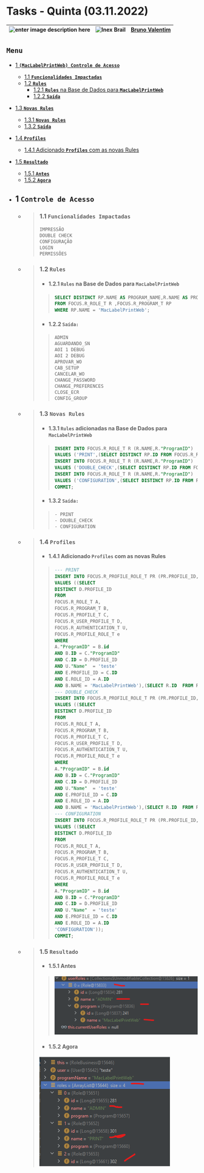 # Tasks - Quinta (03.11.2022)

| ![enter image description here](https://www.foxconn.com.br/img/logo.png) | ![Inex Brail](https://www.inexbr.com.br/wp-content/uploads/2022/07/logo-inex-azul.png) | [Bruno Valentim](mailto:Bruno.Valentim@inex.com.br) |
| :----------------------------------------------------------------------- | :------------------------------------------------------------------------------------: | --------------------------------------------------: |

## **`Menu`**  
  - [1 **`(MacLabelPrintWeb) Controle de Acesso`**](#1-Controle-de-Acesso)  
    - [1.1 **`Funcionalidades Impactadas`**](#11-Funcionalidades-Impactadas)  
    - [1.2 **`Rules`**](#12-Rules)  
      - [1.2.1 **`Rules`** na Base de Dados para **`MacLabelPrintWeb`**](#121-Rules-na-Base-de-Dados-para-MacLabelPrintWeb)  
      - [1.2.2 **`Saída`**](#122-Saída)  
  - [1.3 **`Novas Rules`**](#13-Novas-Rules)  
    - [1.3.1 **`Novas Rules`**](#131-Rules-adicionadas-na-Base-de-Dados-para-MacLabelPrintWeb)  
    - [1.3.2 **`Saída`**](#132-Saída)  
  - [1.4 **`Profiles`**](#14-Profiles)  
    - [1.4.1 Adicionado **`Profiles`** com as novas Rules](#141-Adicionado-Profiles-com-as-novas-Rules)  
  - [1.5 **`Resultado`**](#15-Resultado)  
    - [1.5.1 **`Antes`**](#151-Antes)  
    - [1.5.2 **`Agora`**](#152-Agora)  

    
- ## 1 **`Controle de Acesso`**  
  - >### 1.1 **`Funcionalidades Impactadas`**  
    >```
    > IMPRESSÃO
    > DOUBLE CHECK
    > CONFIGURAÇÃO
    > LOGIN
    > PERMISSÔES
    >```
  - >### 1.2 **`Rules`**
    > - #### 1.2.1 **`Rules`** na Base de Dados para **`MacLabelPrintWeb`**  
      >>```SQL
      >>SELECT DISTINCT RP.NAME AS PROGRAM_NAME,R.NAME AS PROGRAM_RULE
      >>FROM FOCUS.R_ROLE_T R ,FOCUS.R_PROGRAM_T RP 
      >>WHERE RP.NAME = 'MacLabelPrintWeb';
      >>```
    > - #### 1.2.2 **`Saída:`**  
      >>```
      >>ADMIN
      >>AGUARDANDO_SN  
      >>AOI 1 DEBUG  
      >>AOI 2 DEBUG  
      >>APROVAR_WO  
      >>CAB_SETUP  
      >>CANCELAR_WO  
      >>CHANGE_PASSWORD  
      >>CHANGE_PREFERENCES  
      >>CLOSE_ECR  
      >>CONFIG_GROUP  
      >>```      
  - >### 1.3 **`Novas Rules`**
    > - #### 1.3.1 `Rules` **adicionadas** na Base de Dados para **`MacLabelPrintWeb`**   
      >>```SQL
      >>INSERT INTO FOCUS.R_ROLE_T R (R.NAME,R."ProgramID") 
      >>VALUES ('PRINT',(SELECT DISTINCT RP.ID FROM FOCUS.R_PROGRAM_T RP WHERE RP.NAME = 'MacLabelPrintWeb'));
      >>INSERT INTO FOCUS.R_ROLE_T R (R.NAME,R."ProgramID") 
      >>VALUES ('DOUBLE_CHECK',(SELECT DISTINCT RP.ID FROM FOCUS.R_PROGRAM_T RP WHERE RP.NAME = 'MacLabelPrintWeb'));
      >>INSERT INTO FOCUS.R_ROLE_T R (R.NAME,R."ProgramID") 
      >>VALUES ('CONFIGURATION',(SELECT DISTINCT RP.ID FROM FOCUS.R_PROGRAM_T RP WHERE RP.NAME =  'MacLabelPrintWeb'));
      >>COMMIT;
      >>```
    > - #### 1.3.2 **`Saída:`**  
      >>```
      >> - PRINT
      >> - DOUBLE_CHECK
      >> - CONFIGURATION
      >>```
  - >### 1.4 **`Profiles`**
      > - #### 1.4.1 Adicionado **`Profiles`** com as novas Rules  
      >>```SQL
      >>--- PRINT
      >>INSERT INTO FOCUS.R_PROFILE_ROLE_T PR (PR.PROFILE_ID,PR.ROLE_ID) 
      >>VALUES ((SELECT 
      >>DISTINCT D.PROFILE_ID 
      >>FROM 
      >>FOCUS.R_ROLE_T A,
      >>FOCUS.R_PROGRAM_T B,
      >>FOCUS.R_PROFILE_T C,
      >>FOCUS.R_USER_PROFILE_T D,
      >>FOCUS.R_AUTHENTICATION_T U,
      >>FOCUS.R_PROFILE_ROLE_T e
      >>WHERE
      >>A."ProgramID" = B.id
      >>AND B.ID = C."ProgramID" 
      >>AND C.ID = D.PROFILE_ID 
      >>AND U."Name"  = 'teste' 
      >>AND E.PROFILE_ID = C.ID
      >>AND E.ROLE_ID = A.ID
      >>AND B.NAME = 'MacLabelPrintWeb'),(SELECT R.ID  FROM FOCUS.R_ROLE_T R WHERE R.NAME = 'PRINT'));
      >>--- DOUBLE_CHECK
      >>INSERT INTO FOCUS.R_PROFILE_ROLE_T PR (PR.PROFILE_ID,PR.ROLE_ID) 
      >>VALUES ((SELECT 
      >>DISTINCT D.PROFILE_ID 
      >>FROM 
      >>FOCUS.R_ROLE_T A,
      >>FOCUS.R_PROGRAM_T B,
      >>FOCUS.R_PROFILE_T C,
      >>FOCUS.R_USER_PROFILE_T D,
      >>FOCUS.R_AUTHENTICATION_T U,
      >>FOCUS.R_PROFILE_ROLE_T e
      >>WHERE
      >>A."ProgramID" = B.id
      >>AND B.ID = C."ProgramID" 
      >>AND C.ID = D.PROFILE_ID 
      >>AND U."Name"  = 'teste' 
      >>AND E.PROFILE_ID = C.ID
      >>AND E.ROLE_ID = A.ID
      >>AND B.NAME = 'MacLabelPrintWeb'),(SELECT R.ID  FROM FOCUS.R_ROLE_T R WHERE R.NAME = 'DOUBLE_CHECK'));
      >>--- CONFIGURATION
      >>INSERT INTO FOCUS.R_PROFILE_ROLE_T PR (PR.PROFILE_ID,PR.ROLE_ID) 
      >>VALUES ((SELECT 
      >>DISTINCT D.PROFILE_ID 
      >>FROM 
      >>FOCUS.R_ROLE_T A,
      >>FOCUS.R_PROGRAM_T B,
      >>FOCUS.R_PROFILE_T C,
      >>FOCUS.R_USER_PROFILE_T D,
      >>FOCUS.R_AUTHENTICATION_T U,
      >>FOCUS.R_PROFILE_ROLE_T e
      >>WHERE
      >>A."ProgramID" = B.id
      >>AND B.ID = C."ProgramID" 
      >>AND C.ID = D.PROFILE_ID 
      >>AND U."Name"  = 'teste' 
      >>AND E.PROFILE_ID = C.ID
      >>AND E.ROLE_ID = A.ID
      >>'CONFIGURATION'));
      >>COMMIT;
      >>```  
  - >### 1.5 **`Resultado`**  
    > - #### 1.5.1 **Antes**
    >>![](img/03112022/roles_on_db.png)
    > - #### 1.5.2 **Agora**
    >
    >![](img/03112022/profiles_on_db.png)